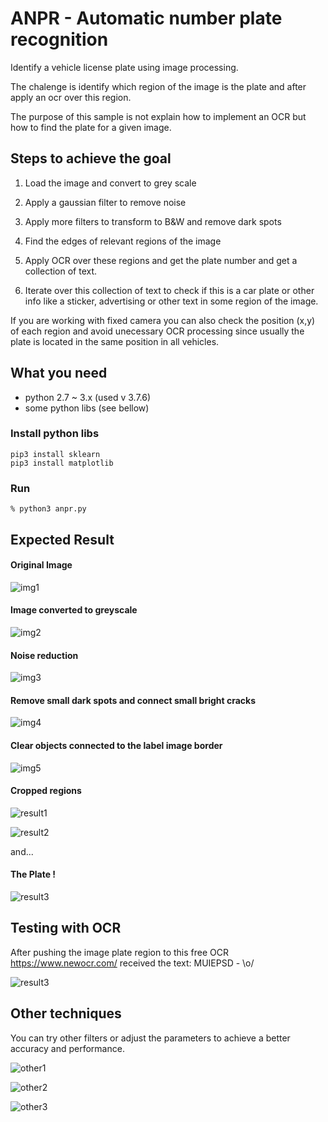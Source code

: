 # ANPR - Automatic number plate recognition

Identify a vehicle license plate using image processing. 

The chalenge is identify which region of the image is the plate and after apply an ocr over this region.

The purpose of this sample is not explain how to implement an OCR but how to find the plate for a given image.


## Steps to achieve the goal

1. Load the image and convert to grey scale

2. Apply a gaussian filter to remove noise

3. Apply more filters to transform to B&W and remove dark spots

4. Find the edges of relevant regions of the image

5. Apply OCR over these regions and get the plate number and get a collection of text.

6. Iterate over this collection of text to check if this is a car plate or other info like
   a sticker, advertising or other text in some region of the image.

If you are working with fixed camera you can also check the position (x,y) of each region
and avoid unecessary OCR processing since usually the plate is located in the same position
in all vehicles.

## What you need

- python 2.7 ~ 3.x (used v 3.7.6)
- some python libs (see bellow)

### Install python libs

```
pip3 install sklearn
pip3 install matplotlib
```


### Run

```
% python3 anpr.py
```



## Expected Result

#### Original Image

![img1](https://github.com/rharari/anpr/blob/master/result/img1.png)


#### Image converted to greyscale 

![img2](https://github.com/rharari/anpr/blob/master/result/img2.png)


#### Noise reduction

![img3](https://github.com/rharari/anpr/blob/master/result/img3.png)


#### Remove small dark spots and connect small bright cracks

![img4](https://github.com/rharari/anpr/blob/master/result/img4.png)


#### Clear objects connected to the label image border

![img5](https://github.com/rharari/anpr/blob/master/result/img5.png)


#### Cropped regions

![result1](https://github.com/rharari/anpr/blob/master/result/result1.png)


![result2](https://github.com/rharari/anpr/blob/master/result/result2.png)

and...

#### The Plate !

![result3](https://github.com/rharari/anpr/blob/master/result/result3.png)

## Testing with OCR

After pushing the image plate region to this free OCR https://www.newocr.com/ received the text:
MUIEPSD - \o/ 


![result3](https://github.com/rharari/anpr/blob/master/result/ocr_result.png)



## Other techniques

You can try other filters or adjust the parameters to achieve a better accuracy and performance.

![other1](https://github.com/rharari/anpr/blob/master/result/other1.png)

![other2](https://github.com/rharari/anpr/blob/master/result/other2.png)

![other3](https://github.com/rharari/anpr/blob/master/result/other3.png)

